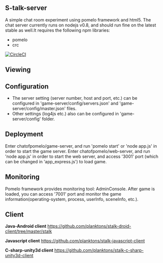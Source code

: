## S-talk-server 

A simple chat room experiment using pomelo framework and html5.
The chat server currently runs on nodejs v0.8, and should run fine on the latest stable as well.It requires the following npm libraries:
- pomelo
- crc

[![CircleCI](https://circleci.com/gh/mzget/s-talk-server.svg?style=svg)](https://circleci.com/gh/mzget/s-talk-server)

## Viewing

## Configuration

 * The server setting (server number, host and port, etc.) can be configured in 'game-server/config/servers.json' and 'game-server/config/master.json' files.
 * Other settings (log4js etc.) also can be configured in 'game-server/config' folder.

## Deployment
Enter chatofpomelo/game-server, and run 'pomelo start' or 'node app.js' in order to start the game server.
Enter chatofpomelo/web-server, and run 'node app.js' in order to start the web server, and access '3001' port (which can be changed in 'app_express.js') to load game.

## Monitoring

Pomelo framework provides monitoring tool: AdminConsole. After game is loaded, you can access '7001' port and monitor the game information(operating-system, process, userInfo, sceneInfo, etc.).

## Client

**Java-Android client**
https://github.com/planktons/stalk-droid-client/tree/master/stalk

**Javascript client**
https://github.com/planktons/stalk-javascript-client

**C-sharp-unity3d client**
https://github.com/planktons/stalk-c-sharp-unity3d-client